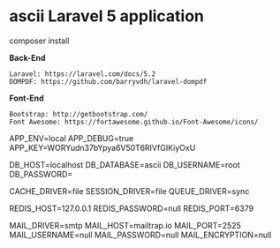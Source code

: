 # ascii Laravel 5 application



composer install

**Back-End**

    Laravel: https://laravel.com/docs/5.2
    DOMPDF: https://github.com/barryvdh/laravel-dompdf


  **Font-End**

    Bootstrap: http://getbootstrap.com/
    Font Awesome: https://fortawesome.github.io/Font-Awesome/icons/



APP_ENV=local
APP_DEBUG=true
APP_KEY=WORYudn37bYpya6V50T6RIVfGIKiyOxU

DB_HOST=localhost
DB_DATABASE=ascii
DB_USERNAME=root
DB_PASSWORD=

CACHE_DRIVER=file
SESSION_DRIVER=file
QUEUE_DRIVER=sync

REDIS_HOST=127.0.0.1
REDIS_PASSWORD=null
REDIS_PORT=6379

MAIL_DRIVER=smtp
MAIL_HOST=mailtrap.io
MAIL_PORT=2525
MAIL_USERNAME=null
MAIL_PASSWORD=null
MAIL_ENCRYPTION=null
